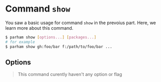 # Command `show`
You saw a basic usage for command `show` in the prevoius part.
Here, we learn more about this command.

```bash
$ parham show [options...] [packages...]
# for example
$ parham show gh:foo/bar f:/path/to/foo/bar ...
```

## Options
> This command curently haven't any option or flag
